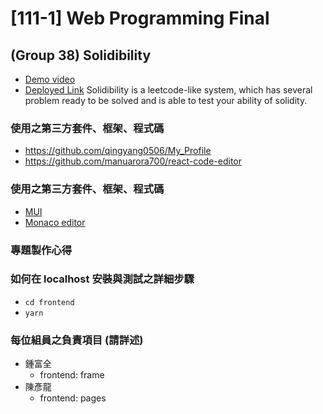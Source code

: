 #  [111-1] Web Programming Final
## (Group 38) Solidibility
* [Demo video]()
* [Deployed Link]()
Solidibility is a leetcode-like system, which has several problem ready to be solved and is able to test your ability of solidity.

### 使用之第三方套件、框架、程式碼
* https://github.com/qingyang0506/My_Profile
* https://github.com/manuarora700/react-code-editor

### 使用之第三方套件、框架、程式碼
* [MUI](https://mui.com/)
* [Monaco editor](https://microsoft.github.io/monaco-editor/)

### 專題製作心得

<!-- 以上為須發布在fb的內容 -->

### 如何在 localhost 安裝與測試之詳細步驟
* `cd frontend`
* `yarn`


### 每位組員之負責項目 (請詳述)
* 鍾富全
  * frontend: frame
* 陳彥龍
  * frontend: pages